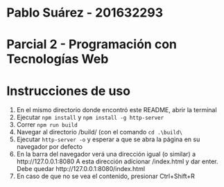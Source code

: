 # Pablo Suárez - 201632293
# Parcial 2 - Programación con Tecnologías Web
# Instrucciones de uso
<ol>
    <li>En el mismo directorio donde encontró este README, abrir la terminal</li>
    <li>Ejecutar <code>npm install</code> y <code>npm install -g http-server</code></li>
    <li>Correr <code>npm run build</code></li>
    <li>Navegar al directorio /build/ (con el comando <code>cd .\build\</code></li>
    <li>Ejecutar <code>http-server -o</code> y esperar a que se abra la página en su navegador por defecto</li>
    <li>En la barra del navegador verá una dirección igual (o similar) a http://127.0.0.1:8080 A esta dirección adicionar /index.html y dar enter. Debe quedar http://127.0.0.1:8080/index.html</li>
    <li>En caso de que no se vea el contenido, presionar Ctrl+Shift+R</li>
</ol>